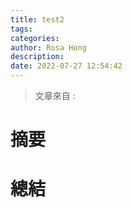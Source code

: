 ```yaml
---
title: test2
tags:
categories:
author: Rosa Hong
description:
date: 2022-07-27 12:54:42
---
```

> 文章來自 :

# 摘要


<!-- more -->

# 總結
